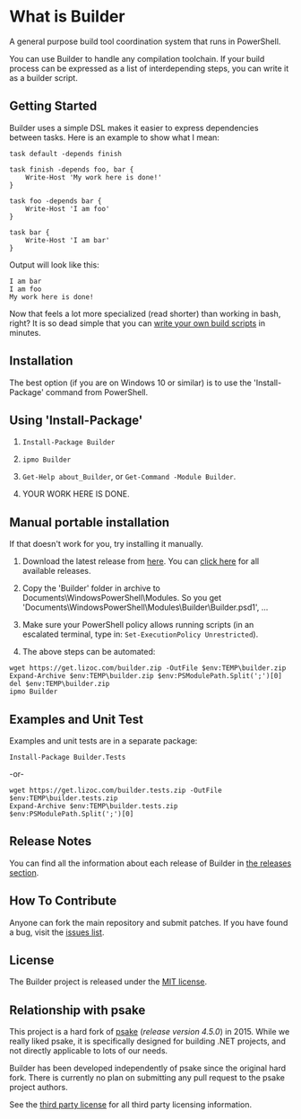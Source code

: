 What is Builder
===============
A general purpose build tool coordination system that runs in PowerShell.

You can use Builder to handle any compilation toolchain. If your build process can be 
expressed as a list of interdepending steps, you can write it as a builder script.



Getting Started
---------------
Builder uses a simple DSL makes it easier to express dependencies between tasks. Here is an 
example to show what I mean:

```
task default -depends finish

task finish -depends foo, bar {
    Write-Host 'My work here is done!'
}

task foo -depends bar {
    Write-Host 'I am foo'
}

task bar {
    Write-Host 'I am bar'
}
```

Output will look like this:

```
I am bar
I am foo
My work here is done!
```

Now that feels a lot more specialized (read shorter) than working in bash, right? It is so dead simple 
that you can [write your own build scripts](Docs/README.md) in minutes.



Installation
------------
The best option (if you are on Windows 10 or similar) is to use the 'Install-Package' command from 
PowerShell.

## Using 'Install-Package'

1. `Install-Package Builder`

2. `ipmo Builder`

3. `Get-Help about_Builder`, or `Get-Command -Module Builder`.

4. YOUR WORK HERE IS DONE.


## Manual portable installation

If that doesn't work for you, try installing it manually.

1. Download the latest release from [here](https://get.lizoc.com/builder.zip). You can 
   [click here](http://www.github.com/buildcenter/Builder/releases) for all available 
   releases.

2. Copy the 'Builder' folder in archive to Documents\WindowsPowerShell\Modules.
   So you get 'Documents\WindowsPowerShell\Modules\Builder\Builder.psd1', ...

3. Make sure your PowerShell policy allows running scripts (in an escalated terminal, type in: 
   `Set-ExecutionPolicy Unrestricted`).

4. The above steps can be automated:

```
wget https://get.lizoc.com/builder.zip -OutFile $env:TEMP\builder.zip
Expand-Archive $env:TEMP\builder.zip $env:PSModulePath.Split(';')[0]
del $env:TEMP\builder.zip
ipmo Builder
```



Examples and Unit Test
----------------------
Examples and unit tests are in a separate package:

```
Install-Package Builder.Tests
```

-or-

```
wget https://get.lizoc.com/builder.tests.zip -OutFile $env:TEMP\builder.tests.zip
Expand-Archive $env:TEMP\builder.tests.zip $env:PSModulePath.Split(';')[0]
```



Release Notes
-------------
You can find all the information about each release of Builder in 
[the releases section](http://www.github.com/buildcenter/Builder/releases).



How To Contribute
-----------------
Anyone can fork the main repository and submit patches. If you have found a bug, visit the 
[issues list](http://www.github.com/buildcenter/Builder/issues).



License
-----------------
The Builder project is released under the [MIT license](./LICENSE.txt).



Relationship with psake
-----------------------
This project is a hard fork of [psake](http://www.github.com/psake/psake) (*release version 4.5.0*) in 
2015. While we really liked psake, it is specifically designed for building .NET projects, and not 
directly applicable to lots of our needs.

Builder has been developed independently of psake since the original hard fork. There is currently 
no plan on submitting any pull request to the psake project authors.

See the [third party license](./THIRD-PARTY-LICENSE.txt) for all third party licensing information.
